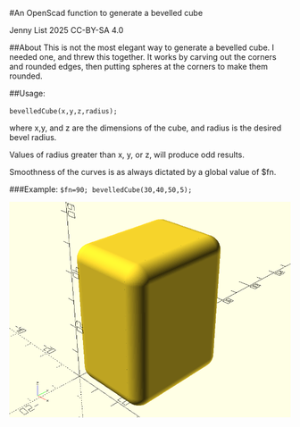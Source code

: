 #An OpenScad function to generate a bevelled cube

Jenny List 2025
CC-BY-SA 4.0

##About
This is not the most elegant way to generate a bevelled cube. I needed one, and threw this together. It works by carving out the corners and rounded edges, then putting spheres at the corners to make them rounded.

##Usage:

`bevelledCube(x,y,z,radius);`

where x,y, and z are the dimensions of the cube, and radius is the desired bevel radius.

Values of radius greater than x, y, or z, will produce odd results.

Smoothness of the curves is as always dictated by a global value of $fn.

###Example:
`$fn=90;
bevelledCube(30,40,50,5);`

![An OpenSCAD image export of a cube with bevelled edges](bevelled-cube.png)
